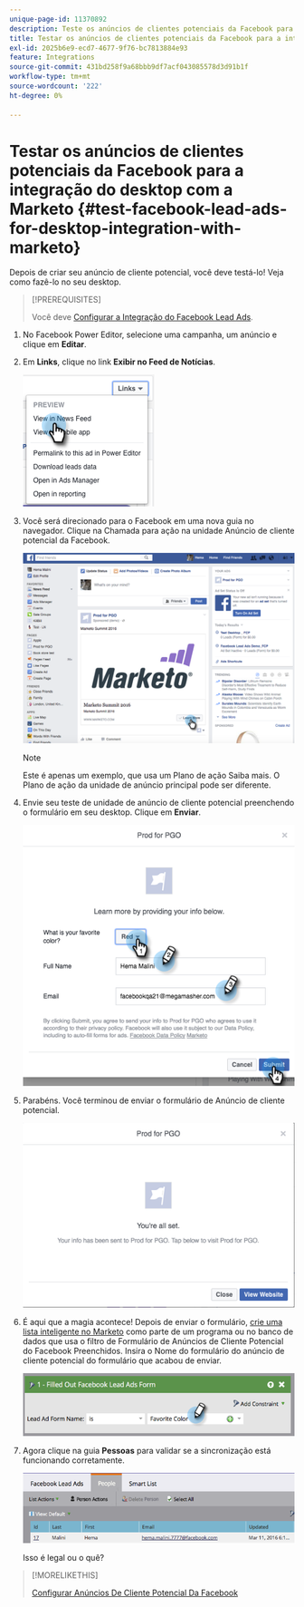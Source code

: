 ```yaml
---
unique-page-id: 11370892
description: Teste os anúncios de clientes potenciais da Facebook para integração do desktop com o Marketo - Documentação do Marketo - Documentação do produto
title: Testar os anúncios de clientes potenciais da Facebook para a integração do desktop com a Marketo
exl-id: 2025b6e9-ecd7-4677-9f76-bc7813884e93
feature: Integrations
source-git-commit: 431bd258f9a68bbb9df7acf043085578d3d91b1f
workflow-type: tm+mt
source-wordcount: '222'
ht-degree: 0%

---
```


# Testar os anúncios de clientes potenciais da Facebook para a integração do desktop com a Marketo {#test-facebook-lead-ads-for-desktop-integration-with-marketo}

Depois de criar seu anúncio de cliente potencial, você deve testá-lo! Veja como fazê-lo no seu desktop.

>[!PREREQUISITES]
>
>Você deve [Configurar a Integração do Facebook Lead Ads](/help/marketo/product-docs/demand-generation/facebook/set-up-facebook-lead-ads.md).

1. No Facebook Power Editor, selecione uma campanha, um anúncio e clique em **Editar**.

1. Em **Links**, clique no link **Exibir no Feed de Notícias**.

   ![](assets/image2016-5-13-14-3a35-3a36.png)

1. Você será direcionado para o Facebook em uma nova guia no navegador. Clique na Chamada para ação na unidade Anúncio de cliente potencial da Facebook.

   ![](assets/image2016-5-13-14-3a42-3a45.png)

   >[!NOTE]
   >
   >Este é apenas um exemplo, que usa um Plano de ação Saiba mais. O Plano de ação da unidade de anúncio principal pode ser diferente.

1. Envie seu teste de unidade de anúncio de cliente potencial preenchendo o formulário em seu desktop. Clique em **Enviar**.

   ![](assets/image2016-5-13-14-3a47-3a43.png)

1. Parabéns. Você terminou de enviar o formulário de Anúncio de cliente potencial.

   ![](assets/image2016-5-13-14-3a52-3a57.png)

1. É aqui que a magia acontece! Depois de enviar o formulário, [crie uma lista inteligente no Marketo](/help/marketo/product-docs/core-marketo-concepts/smart-lists-and-static-lists/creating-a-smart-list/create-a-smart-list.md) como parte de um programa ou no banco de dados que usa o filtro de Formulário de Anúncios de Cliente Potencial do Facebook Preenchidos. Insira o Nome do formulário do anúncio de cliente potencial do formulário que acabou de enviar.

   ![](assets/image2016-3-11-8-3a59-3a34-1.png)

1. Agora clique na guia **Pessoas** para validar se a sincronização está funcionando corretamente.

   ![](assets/people.png)

   Isso é legal ou o quê?

>[!MORELIKETHIS]
>
>[Configurar Anúncios De Cliente Potencial Da Facebook](/help/marketo/product-docs/demand-generation/facebook/set-up-facebook-lead-ads.md)
